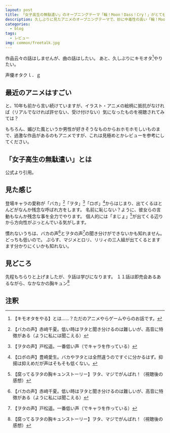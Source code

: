 ```yaml
---
layout: post
title: 「女子高生の無駄遣い」のオープニングテーマ「輪！Moon！Dass！Cry！」がとても元気がでる曲！
description: 久しぶりに見たアニメのオープニングテーマで、妙に中毒性の高い「輪！Moon！Dass！Cry！」を一度は聞いて欲しい、という話。
categories:
  - blog
tags:
  - レビュー
img: common/freetalk.jpg
---
```


作品云々の話はしませんが、曲の話はしたい。
あと、久しぶりにキモオタ[^1]やりたい。

声優オタクｌ．ｇ

## 最近のアニメはすごい
と、10年も前から言い続けていますが、イラスト・アニメの絵柄に抵抗がなければ（リアルでなければ許せない、受け付けない）気になったものを視聴されてみては？

もちろん、媚びた風というか男性が好きそうなものからおホモホモしいものまで、過激な作品があるのもアニメですが、これは見極めとかレビューを参考にしてください。

## 「女子高生の無駄遣い」とは
公式より引用。

## 見た感じ
登場キャラの愛称が「バカ」[^2]「ヲタ」[^3]「ロボ」[^4]からはじまり、出てくるほとんどがなんか残念な呼ばれ方をします。
名前に恥じない？ように、彼女らの言動もなんか残念な事を全力でやります。
個人的には「まじょ」[^5]が出てくる辺りから方向性がぶっとんでいる気がします。

慣れないうちは、バカの声[^2]とヲタの声[^3]の聞き分けができないかも知れません。どっちも低いので。
ぷらす、マジメとロリ、リリィの三人組が出てくるとますます分かりにくいかも知れない。

## 見どころ
先程もちらりと上げましたが、９話は学びになります。
１１話は即売会あるあるながら、なかなかの胸キュン[^5]

## 注釈
[^1]: 【キモオタをやる】とは……？ただのアニメやらゲームやらのお話です。
[^2]: 【バカの声】赤﨑千夏。低い時はヲタと聞き分けるのは難しいが、高音に特徴がある（ように私には聞こえる）
[^3]: 【ヲタの声】戸松遥。一番低い声（でキャラを作っている）
[^4]: 【ロボの声】豊崎愛生。バカやヲタとは全然違うのですぐに分かるはず。抑揚は抑えめだが声はそもそも低くない。
[^5]: 【腐ってるヲタの胸キュンストーリー】ヲタ、マジでがんばれ！（視聴後の感想）
